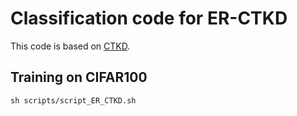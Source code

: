 # Classification code for ER-CTKD

This code is based on [CTKD](https://github.com/zhengli97/CTKD).

## Training on CIFAR100 

```
sh scripts/script_ER_CTKD.sh
```
